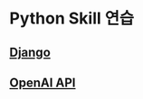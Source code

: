 # Python Skill 연습
## [Django](https://github.com/doriver/PythonSkill01/tree/master/Django)
## [OpenAI API](https://github.com/doriver/PythonSkill01/tree/master/OpenAI%20API)
